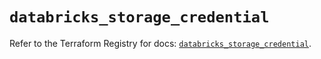 # `databricks_storage_credential`

Refer to the Terraform Registry for docs: [`databricks_storage_credential`](https://registry.terraform.io/providers/databricks/databricks/1.54.0/docs/resources/storage_credential).
